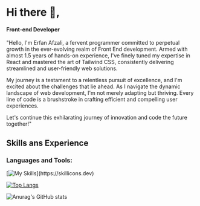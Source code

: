 # Hi there 👋, 
#### Front-end Developer

"Hello, I'm Erfan Afzali, a fervent programmer committed to perpetual growth in the ever-evolving realm of Front End development. Armed with almost 1.5 years of hands-on experience, I've finely tuned my expertise in React and mastered the art of Tailwind CSS, consistently delivering streamlined and user-friendly web solutions.

My journey is a testament to a relentless pursuit of excellence, and I'm excited about the challenges that lie ahead. As I navigate the dynamic landscape of web development, I'm not merely adapting but thriving. Every line of code is a brushstroke in crafting efficient and compelling user experiences.

Let's continue this exhilarating journey of innovation and code the future together!"



## Skills ans Experience

<h3 align="left">Languages and Tools:</h3>


 

 [![My Skills](https://skillicons.dev/icons?i=html,css,js,tailwind,react,next,ts,git,github,redux,postman,vite,)](https://skillicons.dev)


[![Top Langs](https://github-readme-stats.vercel.app/api/top-langs/?username=erfanafzali)](https://github.com/anuraghazra/github-readme-stats)

![Anurag's GitHub stats](https://github-readme-stats.vercel.app/api?username=erfanafzali&show_icons=true&theme=merko)

  



 

 


 






